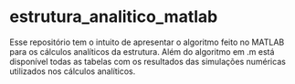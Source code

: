 # estrutura_analitico_matlab
Esse repositório tem o intuito de apresentar o algoritmo feito no MATLAB para os cálculos analíticos da estrutura.
Além do algoritmo em .m está disponível todas as tabelas com os resultados das simulações numéricas utilizados nos cálculos analíticos.
